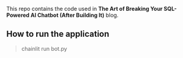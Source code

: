 This repo contains the code used in **The Art of Breaking Your SQL-Powered AI Chatbot (After Building It)** blog.

## How to run the application
> chainlit run bot.py
